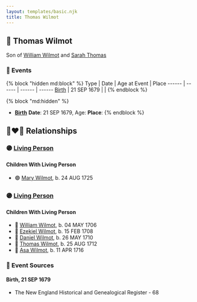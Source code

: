```yaml
---
layout: templates/basic.njk
title: Thomas Wilmot
---
```

## 🔵 Thomas Wilmot

Son of [William Wilmot](/people/4/47205976) and [Sarah Thomas](/people/2/28506175)

### 📆 Events

{% block "hidden md:block" %}
Type | Date | Age at Event | Place
------ | ------ | ------ | ------
[Birth](#event-event-2) | 21 SEP 1679 |  |
{% endblock %}

{% block "md:hidden" %}
- **[Birth](#event-event-2)**
**Date**: 21 SEP 1679, Age:
**Place**:
{% endblock %}

## 👩‍❤️‍👨 Relationships

### 🟣 [Living Person](/people/6/642264)

#### Children With Living Person
* 🟣 [Mary Wilmot](/people/6/63055620), b. 24 AUG 1725
### 🟣 [Living Person](/people/1/19292651)

#### Children With Living Person
* 🔵 [William Wilmot](/people/7/75329141), b. 04 MAY 1706
* 🔵 [Ezekiel Wilmot](/people/7/74243487), b. 15 FEB 1708
* 🔵 [Daniel Wilmot](/people/1/15714816), b. 26 MAY 1710
* 🔵 [Thomas Wilmot](/people/5/57007378), b. 25 AUG 1712
* 🔵 [Asa Wilmot](/people/1/15735504), b. 11 APR 1716
### 📰 Event Sources

#### <a id="event-event-2"></a> Birth, 21 SEP 1679
* The New England Historical and Genealogical Register  - 68
